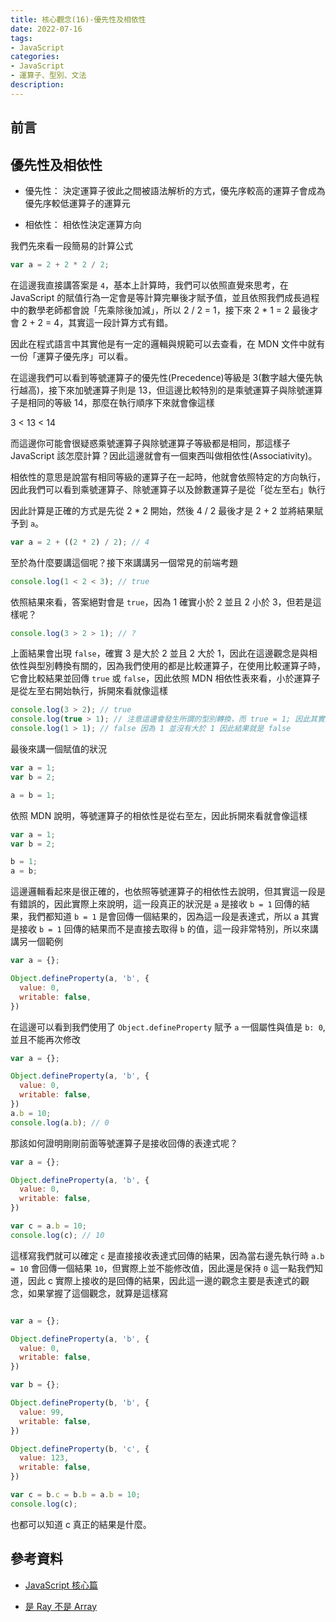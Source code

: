 ```yaml
---
title: 核心觀念(16)-優先性及相依性
date: 2022-07-16
tags:
- JavaScript
categories:
- JavaScript
- 運算子、型別、文法
description:
---
```


## 前言



## 優先性及相依性

- 優先性：
決定運算子彼此之間被語法解析的方式，優先序較高的運算子會成為優先序較低運算子的運算元

- 相依性：
相依性決定運算方向


我們先來看一段簡易的計算公式

```javascript
var a = 2 + 2 * 2 / 2;
```
在這邊我直接講答案是 `4`，基本上計算時，我們可以依照直覺來思考，在 JavaScript 的賦值行為一定會是等計算完畢後才賦予值，並且依照我們成長過程中的數學老師都會說「先乘除後加減」，所以 2 / 2 = 1，接下來 2 * 1 = 2 最後才會 2 + 2 = 4，其實這一段計算方式有錯。

因此在程式語言中其實他是有一定的邏輯與規範可以去查看，在 MDN 文件中就有一份「運算子優先序」可以看。

在這邊我們可以看到等號運算子的優先性(Precedence)等級是 3(數字越大優先執行越高)，接下來加號運算子則是 13，但這邊比較特別的是乘號運算子與除號運算子是相同的等級 14，那麼在執行順序下來就會像這樣

3 < 13 < 14

而這邊你可能會很疑惑乘號運算子與除號運算子等級都是相同，那這樣子 JavaScript 該怎麼計算？因此這邊就會有一個東西叫做相依性(Associativity)。

相依性的意思是說當有相同等級的運算子在一起時，他就會依照特定的方向執行，因此我們可以看到乘號運算子、除號運算子以及餘數運算子是從「從左至右」執行


因此計算是正確的方式是先從 2 * 2 開始，然後 4 / 2 最後才是 2 + 2 並將結果賦予到 `a`。

```javascript
var a = 2 + ((2 * 2) / 2); // 4

```
至於為什麼要講這個呢？接下來講講另一個常見的前端考題
```javascript
console.log(1 < 2 < 3); // true

```
依照結果來看，答案絕對會是 `true`，因為 1 確實小於 2 並且 2 小於 3，但若是這樣呢？
```javascript
console.log(3 > 2 > 1); // ?

```
上面結果會出現 `false`，確實 3 是大於 2 並且 2 大於 1，因此在這邊觀念是與相依性與型別轉換有關的，因為我們使用的都是比較運算子，在使用比較運算子時，它會比較結果並回傳 `true` 或 `false`，因此依照 MDN 相依性表來看，小於運算子是從左至右開始執行，拆開來看就像這樣
```javascript
console.log(3 > 2); // true
console.log(true > 1); // 注意這邊會發生所謂的型別轉換，而 true = 1; 因此其實是 1 > 1
console.log(1 > 1); // false 因為 1 並沒有大於 1 因此結果就是 false

```
最後來講一個賦值的狀況
```javascript
var a = 1;
var b = 2;

a = b = 1;

```
依照 MDN 說明，等號運算子的相依性是從右至左，因此拆開來看就會像這樣
```javascript
var a = 1;
var b = 2;

b = 1;
a = b;

```
這邊邏輯看起來是很正確的，也依照等號運算子的相依性去說明，但其實這一段是有錯誤的，因此實際上來說明，這一段真正的狀況是 `a` 是接收 `b = 1` 回傳的結果，我們都知道 `b = 1` 是會回傳一個結果的，因為這一段是表達式，所以 a 其實是接收 `b = 1` 回傳的結果而不是直接去取得 `b` 的值，這一段非常特別，所以來講講另一個範例
```javascript
var a = {};

Object.defineProperty(a, 'b', {
  value: 0,
  writable: false,
})

```
在這邊可以看到我們使用了 `Object.defineProperty` 賦予 `a` 一個屬性與值是 `b: 0`, 並且不能再次修改
```javascript
var a = {};

Object.defineProperty(a, 'b', {
  value: 0,
  writable: false,
})
a.b = 10;
console.log(a.b); // 0

```
那該如何證明剛剛前面等號運算子是接收回傳的表達式呢？
```javascript
var a = {};

Object.defineProperty(a, 'b', {
  value: 0,
  writable: false,
})

var c = a.b = 10;
console.log(c); // 10

```
這樣寫我們就可以確定 `c` 是直接接收表達式回傳的結果，因為當右邊先執行時 `a.b = 10` 會回傳一個結果 `10`，但實際上並不能修改值，因此還是保持 `0` 這一點我們知道，因此 c 實際上接收的是回傳的結果，因此這一邊的觀念主要是表達式的觀念，如果掌握了這個觀念，就算是這樣寫
```javascript

var a = {};

Object.defineProperty(a, 'b', {
  value: 0,
  writable: false,
})

var b = {};

Object.defineProperty(b, 'b', {
  value: 99,
  writable: false,
})

Object.defineProperty(b, 'c', {
  value: 123,
  writable: false,
})

var c = b.c = b.b = a.b = 10;
console.log(c);

```

也都可以知道 c 真正的結果是什麼。

## 參考資料
- [JavaScript 核心篇](https://www.hexschool.com/courses/js-core.html)

- [是 Ray 不是 Array](https://israynotarray.com/javascript/20200628/713590185/)